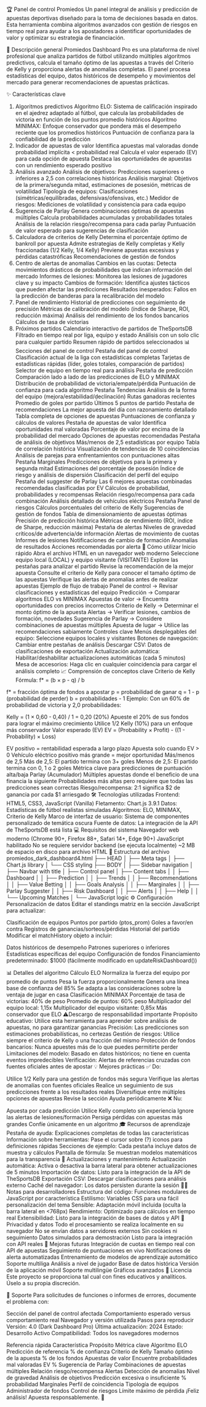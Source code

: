 🏆 Panel de control Promiedos
Un panel integral de análisis y predicción de apuestas deportivas diseñado para la toma de decisiones basada en datos. Esta herramienta combina algoritmos avanzados con gestión de riesgos en tiempo real para ayudar a los apostadores a identificar oportunidades de valor y optimizar su estrategia de financiación.

🎯 Descripción general
Promiedos Dashboard Pro es una plataforma de nivel profesional que analiza partidos de fútbol utilizando múltiples algoritmos predictivos, calcula el tamaño óptimo de las apuestas a través del Criterio de Kelly y proporciona alertas de anomalías completas. El panel procesa estadísticas del equipo, datos históricos de desempeño y movimientos del mercado para generar recomendaciones de apuestas prácticas.

✨ Características clave
1. Algoritmos predictivos
Algoritmo ELO: Sistema de calificación inspirado en el ajedrez adaptado al fútbol, que calcula las probabilidades de victoria en función de los puntos promedio históricos
Algoritmo MINIMAX: Enfoque conservador que pondera más el desempeño reciente que los promedios históricos
Puntuación de confianza para la confiabilidad de la predicción
2. Indicador de apuestas de valor
Identifica apuestas mal valoradas donde probabilidad implícita < probabilidad real
Calcula el valor esperado (EV) para cada opción de apuesta
Destaca las oportunidades de apuestas con un rendimiento esperado positivo
3. Análisis avanzado
Análisis de objetivos: Predicciones superiores o inferiores a 2,5 con correlaciones históricas
Análisis marginal: Objetivos de la primera/segunda mitad, estimaciones de posesión, métricas de volatilidad
Tipología de equipos: Clasificaciones (simétricas/equilibradas, defensivas/ofensivas, etc.)
Medidor de riesgos: Mediciones de volatilidad y consistencia para cada equipo
4. Sugerencia de Parlay
Genera combinaciones óptimas de apuestas múltiples
Calcula probabilidades acumuladas y probabilidades totales
Análisis de la relación riesgo/recompensa para cada parlay
Puntuación de valor esperado para sugerencias de clasificación
5. Calculadora de criterios de Kelly
Determina el porcentaje óptimo de bankroll por apuesta
Admite estrategias de Kelly completas y Kelly fraccionadas (1/2 Kelly, 1/4 Kelly)
Previene apuestas excesivas y pérdidas catastróficas
Recomendaciones de gestión de fondos
6. Centro de alertas de anomalías
Cambios en las cuotas: Detecta movimientos drásticos de probabilidades que indican información del mercado
Informes de lesiones: Monitorea las lesiones de jugadores clave y su impacto
Cambios de formación: Identifica ajustes tácticos que pueden afectar las predicciones
Resultados inesperados: Fallos en la predicción de banderas para la recalibración del modelo
7. Panel de rendimiento
Historial de predicciones con seguimiento de precisión
Métricas de calibración del modelo (índice de Sharpe, ROI, reducción máxima)
Análisis del rendimiento de los fondos bancarios
Cálculos de tasa de victorias
8. Próximos partidos
Calendario interactivo de partidos de TheSportsDB
Filtrado en tiempo real por liga, equipo y estado
Análisis con un solo clic para cualquier partido
Resumen rápido de partidos seleccionados
📊 Secciones del panel de control
Pestaña del panel de control
Clasificación actual de la liga con estadísticas completas
Tarjetas de estadísticas rápidas (líder, goles totales, comparación de partidos)
Selector de equipo en tiempo real para análisis
Pestaña de predicción
Comparación lado a lado de las predicciones de ELO y MINIMAX
Distribución de probabilidad de victoria/empate/pérdida
Puntuación de confianza para cada algoritmo
Pestaña Tendencias
Análisis de la forma del equipo (mejora/estabilidad/declinación)
Rutas ganadoras recientes
Promedio de goles por partido
Últimos 5 puntos de partido
Pestaña de recomendaciones
La mejor apuesta del día con razonamiento detallado
Tabla completa de opciones de apuestas
Puntuaciones de confianza y cálculos de valores
Pestaña de apuestas de valor
Identifica oportunidades mal valoradas
Porcentaje de valor por encima de la probabilidad del mercado
Opciones de apuestas recomendadas
Pestaña de análisis de objetivos
Más/menos de 2,5 estadísticas por equipo
Tabla de correlación histórica
Visualización de tendencias de 10 coincidencias
Análisis de parejas para enfrentamientos con puntuaciones altas
Pestaña Marginales
Predicciones de objetivos para la primera y segunda mitad
Estimaciones del porcentaje de posesión
Índice de riesgo y análisis de dispersión
Clasificación del perfil del equipo
Pestaña del suggester de Parlay
Las 6 mejores apuestas combinadas recomendadas clasificadas por EV
Cálculos de probabilidad, probabilidades y recompensas
Relación riesgo/recompensa para cada combinación
Análisis detallado de vehículos eléctricos
Pestaña Panel de riesgos
Cálculos porcentuales del criterio de Kelly
Sugerencias de gestión de fondos
Tabla de dimensionamiento de apuestas óptimas
Precisión de predicción histórica
Métricas de rendimiento (ROI, índice de Sharpe, reducción máxima)
Pestaña de alertas
Niveles de gravedad críticos/de advertencia/de información
Alertas de movimiento de cuotas
Informes de lesiones
Notificaciones de cambio de formación
Anomalías de resultados
Acciones recomendadas por alerta
🚀 Cómo utilizar
Inicio rápido
Abra el archivo HTML en un navegador web moderno
Seleccione equipo local (LOCAL) y equipo visitante (VISITANTE)
Explore las pestañas para analizar el partido
Revise la recomendación de la mejor apuesta
Consulte el criterio de Kelly para conocer el tamaño óptimo de las apuestas
Verifique las alertas de anomalías antes de realizar apuestas
Ejemplo de flujo de trabajo
Panel de control → Revisar clasificaciones y estadísticas del equipo
Predicción → Comparar algoritmos ELO vs MINIMAX
Apuestas de valor → Encuentra oportunidades con precios incorrectos
Criterio de Kelly → Determinar el monto óptimo de la apuesta
Alertas → Verificar lesiones, cambios de formación, novedades
Sugerencia de Parlay → Considere combinaciones de apuestas múltiples
Apuesta de lugar → Utilice las recomendaciones sabiamente
Controles clave
Menús desplegables del equipo: Seleccione equipos locales y visitantes
Botones de navegación: Cambiar entre pestañas de análisis
Descargar CSV: Datos de clasificaciones de exportación
Actualización automática: Habilitar/deshabilitar actualizaciones automáticas (cada 5 minutos)
Mesa de accesorios: Haga clic en cualquier coincidencia para cargar el análisis completo
📈 Comprensión de conceptos clave
Criterio de Kelly
Fórmula: f* = (b × p - q) / b

f* = fracción óptima de fondos a apostar
p = probabilidad de ganar
q = 1 - p (probabilidad de perder)
b = probabilidades - 1
Ejemplo: Con un 60% de probabilidad de victoria y 2,0 probabilidades:

Kelly = (1 × 0,60 - 0,40) / 1 = 0,20 (20%)
Apueste el 20% de sus fondos para lograr el máximo crecimiento
Utilice 1/2 Kelly (10%) para un enfoque más conservador
Valor esperado (EV)
EV = (Probability × Profit) - ((1 - Probability) × Loss)

EV positivo = rentabilidad esperada a largo plazo
Apuesta solo cuando EV > 0
Vehículo eléctrico positivo más grande = mejor oportunidad
Más/menos de 2,5
Más de 2,5: El partido termina con 3+ goles
Menos de 2,5: El partido termina con 0, 1 o 2 goles
Métrica clave para predicciones de puntuación alta/baja
Parlay (Acumulador)
Múltiples apuestas donde el beneficio de una financia la siguiente
Probabilidades más altas pero requiere que todas las predicciones sean correctas
Riesgo/recompensa: 2:1 significa $2 de ganancia por cada $1 arriesgado
🛠️ Tecnologías utilizadas
Frontend: HTML5, CSS3, JavaScript (Vanilla)
Fletamento: Chart.js 3.9.1
Datos: Estadísticas de fútbol realistas simuladas
Algoritmos: ELO, MINIMAX, Criterio de Kelly
Marco de interfaz de usuario: Sistema de componentes personalizado de temática oscura
Fuente de datos: La integración de la API de TheSportsDB está lista
💻 Requisitos del sistema
Navegador web moderno (Chrome 90+, Firefox 88+, Safari 14+, Edge 90+)
JavaScript habilitado
No se requiere servidor backend (se ejecuta localmente)
~2 MB de espacio en disco para archivo HTML
📁 Estructura del archivo
promiedos_dark_dashboard4.html
├── HEAD
│   ├── Meta tags
│   ├── Chart.js library
│   └── CSS styling
├── BODY
│   ├── Sidebar navigation
│   ├── Navbar with title
│   ├── Control panel
│   ├── Content tabs
│   │   ├── Dashboard
│   │   ├── Prediction
│   │   ├── Trends
│   │   ├── Recommendations
│   │   ├── Value Betting
│   │   ├── Goals Analysis
│   │   ├── Marginales
│   │   ├── Parlay Suggester
│   │   ├── Risk Dashboard
│   │   ├── Alerts
│   │   ├── Help
│   │   └── Upcoming Matches
│   └── JavaScript logic
⚙️ Configuración
Personalización de datos
Editar el standings matriz en la sección JavaScript para actualizar:

Clasificación de equipos
Puntos por partido (ptos_prom)
Goles a favor/en contra
Registros de ganancias/sorteos/pérdidas
Historial del partido
Modificar el matchHistory objeto a incluir:

Datos históricos de desempeño
Patrones superiores o inferiores
Estadísticas específicas del equipo
Configuración de fondos
Financiamiento predeterminado: $1000 (fácilmente modificado en updateRiskDashboard())

📊 Detalles del algoritmo
Cálculo ELO
Normaliza la fuerza del equipo por promedio de puntos
Pesa la fuerza proporcionalmente
Genera una línea base de confianza del 85%
Se adapta a las consideraciones sobre la ventaja de jugar en casa
Clasificación MINIMAX
Porcentaje de tasa de victorias: 40% de peso
Promedio de puntos: 60% peso
Multiplicador del equipo local: 1,15x
Multiplicador del equipo visitante: 0,85x
Más conservador que ELO
⚠️Descargo de responsabilidad importante
Propósito educativo: Utilice esta herramienta para aprender sobre análisis de apuestas, no para garantizar ganancias
Precisión: Las predicciones son estimaciones probabilísticas, no certezas
Gestión de riesgos: Utilice siempre el criterio de Kelly o una fracción del mismo
Protección de fondos bancarios: Nunca apuestes más de lo que puedes permitirte perder
Limitaciones del modelo: Basado en datos históricos; no tiene en cuenta eventos impredecibles
Verificación: Alertas de referencias cruzadas con fuentes oficiales antes de apostar
💡 Mejores prácticas
✅ Do:

Utilice 1/2 Kelly para una gestión de fondos más segura
Verifique las alertas de anomalías con fuentes oficiales
Realice un seguimiento de sus predicciones frente a los resultados reales
Diversifique entre múltiples opciones de apuestas
Revise la sección Ayuda periódicamente
❌ Nu:

Apuesta por cada predicción
Utilice Kelly completo sin experiencia
Ignore las alertas de lesiones/formación
Persiga pérdidas con apuestas más grandes
Confíe únicamente en un algoritmo
🎓 Recursos de aprendizaje
Pestaña de ayuda: Explicaciones completas de todas las características
Información sobre herramientas: Pase el cursor sobre (?) iconos para definiciones rápidas
Secciones de ejemplo: Cada pestaña incluye datos de muestra y cálculos
Pantalla de fórmula: Se muestran modelos matemáticos para la transparencia
🔄 Actualizaciones y mantenimiento
Actualización automática: Activa o desactiva la barra lateral para obtener actualizaciones de 5 minutos
Importación de datos: Listo para la integración de la API de TheSportsDB
Exportación CSV: Descargar clasificaciones para análisis externo
Caché del navegador: Los datos persisten durante la sesión
👨‍💻 Notas para desarrolladores
Estructura del código: Funciones modulares de JavaScript por característica
Estilismo: Variables CSS para una fácil personalización del tema
Sensible: Adaptación móvil incluida (oculta la barra lateral en <768px)
Rendimiento: Optimizado para cálculos en tiempo real
Extensibilidad: Listo para la integración de bases de datos y API
🔐 Privacidad y datos
Todo el procesamiento se realiza localmente en su navegador
No se envían datos a servidores externos
Sin cookies ni seguimiento
Datos simulados para demostración
Listo para la integración con API reales
🚀 Mejoras futuras
Integración de cuotas en tiempo real con API de apuestas
Seguimiento de puntuaciones en vivo
Notificaciones de alerta automatizadas
Entrenamiento de modelos de aprendizaje automático
Soporte multiliga
Análisis a nivel de jugador
Base de datos histórica
Versión de la aplicación móvil
Soporte multilingüe
Gráficos avanzados
📄 Licencia
Este proyecto se proporciona tal cual con fines educativos y analíticos. Úselo a su propia discreción.

🤝 Soporte
Para solicitudes de funciones o informes de errores, documente el problema con:

Sección del panel de control afectada
Comportamiento esperado versus comportamiento real
Navegador y versión utilizada
Pasos para reproducir
Versión: 4.0 (Dark Dashboard Pro)
Última actualización: 2024
Estado: Desarrollo Activo
Compatibilidad: Todos los navegadores modernos

Referencia rápida
Característica	Propósito	Métrica clave
Algoritmo ELO	Predicción de referencia	% de confianza
Criterio de Kelly	Tamaño óptimo de la apuesta	% de los fondos
Apuestas de valor	Encuentre probabilidades mal valoradas	EV %
Sugerencia de Parlay	Combinaciones de apuestas múltiples	Relación riesgo/recompensa
Alertas	Detección de anomalías	Nivel de gravedad
Análisis de objetivos	Predicción excesiva o insuficiente	% probabilidad
Marginales	Perfil de coincidencia	Tipología de equipos
Administrador de fondos	Control de riesgos	Límite máximo de pérdida
¡Feliz análisis! Apuesta responsablemente. 🎯
